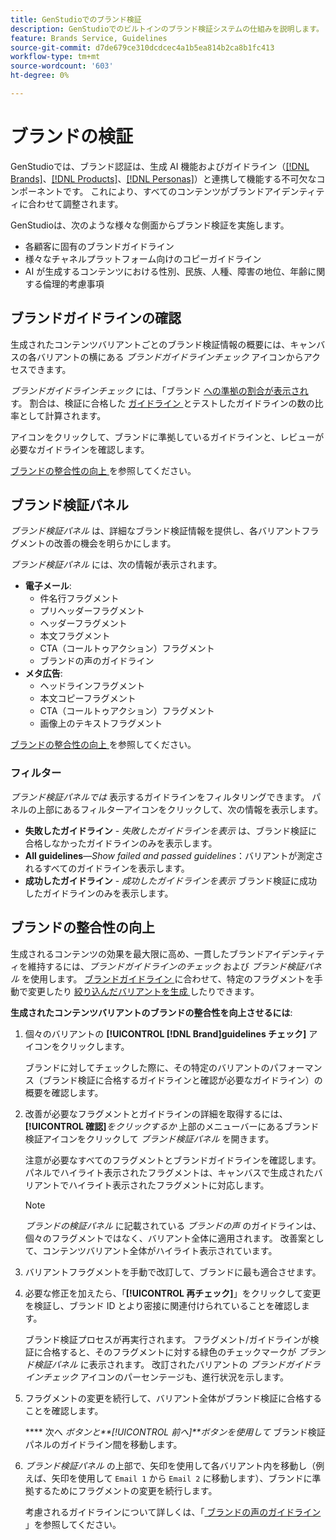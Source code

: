```yaml
---
title: GenStudioでのブランド検証
description: GenStudioでのビルトインのブランド検証システムの仕組みを説明します。
feature: Brands Service, Guidelines
source-git-commit: d7de679ce310dcdcec4a1b5ea814b2ca8b1fc413
workflow-type: tm+mt
source-wordcount: '603'
ht-degree: 0%

---
```



# ブランドの検証

GenStudioでは、ブランド認証は、生成 AI 機能およびガイドライン（[[!DNL Brands]](/help/user-guide/guidelines/brands.md)、[[!DNL Products]](/help/user-guide/guidelines/products.md)、[[!DNL Personas]](/help/user-guide/guidelines/personas.md)）と連携して機能する不可欠なコンポーネントです。 これにより、すべてのコンテンツがブランドアイデンティティに合わせて調整されます。

GenStudioは、次のような様々な側面からブランド検証を実施します。

* 各顧客に固有のブランドガイドライン
* 様々なチャネルプラットフォーム向けのコピーガイドライン
* AI が生成するコンテンツにおける性別、民族、人種、障害の地位、年齢に関する倫理的考慮事項

## ブランドガイドラインの確認

生成されたコンテンツバリアントごとのブランド検証情報の概要には、キャンバスの各バリアントの横にある _ブランドガイドラインチェック_ アイコンからアクセスできます。

_ブランドガイドラインチェック_ には、「ブランド [ への準拠の割合が表示され ](brands.md) す。 割合は、検証に合格した [ ガイドライン ](overview.md) とテストしたガイドラインの数の比率として計算されます。

アイコンをクリックして、ブランドに準拠しているガイドラインと、レビューが必要なガイドラインを確認します。

[ ブランドの整合性の向上 ](#improve-brand-alignment) を参照してください。

## ブランド検証パネル

_ブランド検証パネル_ は、詳細なブランド検証情報を提供し、各バリアントフラグメントの改善の機会を明らかにします。

_ブランド検証パネル_ には、次の情報が表示されます。

* **電子メール**:
   * 件名行フラグメント
   * プリヘッダーフラグメント
   * ヘッダーフラグメント
   * 本文フラグメント
   * CTA（コールトゥアクション）フラグメント
   * ブランドの声のガイドライン
* **メタ広告**:
   * ヘッドラインフラグメント
   * 本文コピーフラグメント
   * CTA（コールトゥアクション）フラグメント
   * 画像上のテキストフラグメント

[ ブランドの整合性の向上 ](#improve-brand-alignment) を参照してください。

### フィルター

_ブランド検証パネルでは_ 表示するガイドラインをフィルタリングできます。 パネルの上部にあるフィルターアイコンをクリックして、次の情報を表示します。

* **失敗したガイドライン** - _失敗したガイドラインを表示_ は、ブランド検証に合格しなかったガイドラインのみを表示します。
* **All guidelines**—_Show failed and passed guidelines_：バリアントが測定されるすべてのガイドラインを表示します。
* **成功したガイドライン** - _成功したガイドラインを表示_ ブランド検証に成功したガイドラインのみを表示します。

<!-- The _Brand Validation panel_ has different areas of focus for each content channel:

* Email - brand voice and channel compliance
* Images - application photography restrictions and other considerations -->

## ブランドの整合性の向上

生成されるコンテンツの効果を最大限に高め、一貫したブランドアイデンティティを維持するには、_ブランドガイドラインのチェック_ および _ブランド検証パネル_ を使用します。 [ ブランドガイドライン ](brands.md) に合わせて、特定のフラグメントを手動で変更したり [ 絞り込んだバリアントを生成 ](/help/user-guide/create/generate-variants.md) したりできます。

**生成されたコンテンツバリアントのブランドの整合性を向上させるには**:

1. 個々のバリアントの **[!UICONTROL [!DNL Brand]guidelines チェック]** アイコンをクリックします。

   ブランドに対してチェックした際に、その特定のバリアントのパフォーマンス（ブランド検証に合格するガイドラインと確認が必要なガイドライン）の概要を確認します。

1. 改善が必要なフラグメントとガイドラインの詳細を取得するには、**[!UICONTROL 確認]**_をクリックするか_ 上部のメニューバーにあるブランド検証アイコンをクリックして _ブランド検証パネル_ を開きます。

   注意が必要なすべてのフラグメントとブランドガイドラインを確認します。 パネルでハイライト表示されたフラグメントは、キャンバスで生成されたバリアントでハイライト表示されたフラグメントに対応します。

   >[!NOTE]
   >
   > _ブランドの検証パネル_ に記載されている _ブランドの声_ のガイドラインは、個々のフラグメントではなく、バリアント全体に適用されます。 改善案として、コンテンツバリアント全体がハイライト表示されています。

1. バリアントフラグメントを手動で改訂して、ブランドに最も適合させます。

1. 必要な修正を加えたら、「**[!UICONTROL 再チェック]**」をクリックして変更を検証し、ブランド ID とより密接に関連付けられていることを確認します。

   ブランド検証プロセスが再実行されます。 フラグメント/ガイドラインが検証に合格すると、そのフラグメントに対する緑色のチェックマークが _ブランド検証パネル_ に表示されます。 改訂されたバリアントの _ブランドガイドラインチェック_ アイコンのパーセンテージも、進行状況を示します。

1. フラグメントの変更を続行して、バリアント全体がブランド検証に合格することを確認します。

   **** 次へ _ボタンと&#x200B;**[!UICONTROL 前へ]**ボタンを使用して_ ブランド検証パネルのガイドライン間を移動します。

1. _ブランド検証パネル_ の上部で、矢印を使用して各バリアント内を移動し（例えば、矢印を使用して `Email 1` から `Email 2` に移動します）、ブランドに準拠するためにフラグメントの変更を続行します。

   考慮されるガイドラインについて詳しくは、「[ ブランドの声のガイドライン ](/help/user-guide/guidelines/brands.md#brand-voice-guidelines)」を参照してください。
